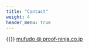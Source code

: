 ```yaml
---
title: "Contact"
weight: 4
header_menu: true
---
```


{{<icon class="fa fa-envelope">}}&nbsp;[mufudo @ proof-ninja.co.jp]()


